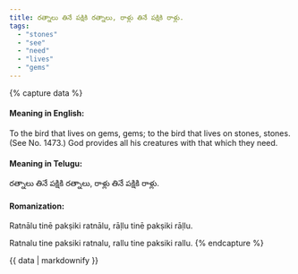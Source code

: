 ```yaml
---
title: రత్నాలు తినే పక్షికి రత్నాలు, రాళ్లు తినే పక్షికి రాళ్లు.
tags:
  - "stones"
  - "see"
  - "need"
  - "lives"
  - "gems"
---
```


{% capture data %}
#### Meaning in English:
To the bird that lives on gems, gems; to the bird that lives on stones, stones.
(See No. 1473.)
God provides all his creatures with that which they need.

#### Meaning in Telugu:
రత్నాలు తినే పక్షికి రత్నాలు, రాళ్లు తినే పక్షికి రాళ్లు.

#### Romanization:
Ratnālu tinē pakṣiki ratnālu, rāḷlu tinē pakṣiki rāḷlu.

Ratnalu tine paksiki ratnalu, rallu tine paksiki rallu.
{% endcapture %}

{{ data | markdownify }}

